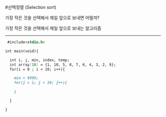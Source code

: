 #선택정렬 (Selection sort)

가장 작은 것을 선택해서 제일 앞으로 보내면 어떨까?  

가장 작은 것을 선택해서 제일 앞으로 보내는 알고리즘  

---

```markdown
 #include<stdio.h>

int main(void){

  int i, j, min, index, temp;
  int array[10] = {1, 10, 5, 8, 7, 6, 4, 3, 2, 9};
  for(i = 0 ; i < 10; i++){

    min = 9999;
    for(j = i; j < 10; j++){
      
    }

  }

}

```
